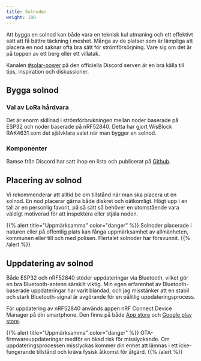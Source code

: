 ```yaml
---
title: Solnoder
weight: 100
---
```

Att bygga en solnod kan både vara en teknisk kul utmaning och ett effektivt sätt att få bättre täckning i meshet.
Många av de platser som är lämpliga att placera en nod saknar ofta bra sätt för strömförsörjning. Vare sig om det är på toppen av ett berg eller ett villatak. 

Kanalen [#solar-power](https://discord.com/channels/867578229534359593/970723761013800970) på den officiella Discord serven är en bra källa till tips, inspiration och diskussioner.


## Bygga solnod
### Val av LoRa hårdvara
Det är enorm skillnad i strömförbrukningen mellan noder baserade på ESP32 och noder baserade på nRF52840. 
Detta har gjort WisBlock RAK4631 som det självklara valet när man bygger en solnod.

### Komponenter
Bamse från Discord har satt ihop en lista och publicerat på [Github](https://github.com/TheBamse/Meshtastic-Solar-Nodes/blob/main/partslist_2025.md).


## Placering av solnod
Vi rekommenderar att alltid be om tillstånd när man ska placera ut en solnod.
En nod placerar gärna både diskret och oåtkomligt. Högt upp i en tall är en personlig favorit, på så sätt så behöver en utomstående vara väldigt motiverad för att inspektera eller stjäla noden. 

{{% alert title="Uppmärksamma" color="danger" %}}
Solnoder placerade i naturen eller på offentlig plats kan fånga uppmärksamhet av allmänheten, kommunen eller till och med polisen. Flertalet solnoder har försvunnit.
{{% /alert %}}

## Uppdatering av solnod
Både ESP32 och nRF52840 stöder uppdateringar via Bluetooth, vilket gör en bra Bluetooth-antenn särskilt viktig. Min egen erfarenhet av Bluetooth-baserade uppdateringar har varit blandad, och jag misstänker att en stabil och stark Bluetooth-signal är avgörande för en pålitlig uppdateringsprocess.

För uppdatering av nRF52840 används appen nRF Connect Device Manager på din smartphone. Den finns på både [App store](https://apps.apple.com/us/app/nrf-connect-device-manager/id1519423539) och [Google play store](https://play.google.com/store/apps/details?id=no.nordicsemi.android.nrfconnectdevicemanager&hl=en&gl=US).

{{% alert title="Uppmärksamma" color="danger" %}}
OTA-firmwareuppdateringar medför en ökad risk för misslyckande. Om uppdateringsprocessen misslyckas kommer din enhet att lämnas i ett icke-fungerande tillstånd och kräva fysisk åtkomst för åtgärd.
{{% /alert %}}
